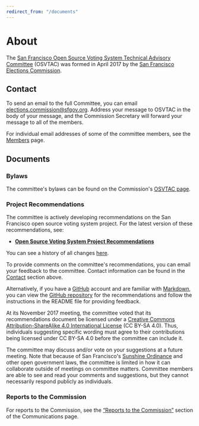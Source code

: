 ```yaml
---
redirect_from: "/documents"
---
```


# About

The [San Francisco Open Source Voting System Technical Advisory
Committee](index) (OSVTAC) was formed in April 2017 by the [San Francisco
Elections Commission](https://sfgov.org/electionscommission).


## Contact

To send an email to the full Committee, you can email
<elections.commission@sfgov.org>. Address your message to OSVTAC in the
body of your message, and the Commission Secretary will forward your message
to all of the members.

For individual email addresses of some of the committee members, see the
[Members](members) page.


## Documents

### Bylaws

The committee's bylaws can be found on the Commission's
[OSVTAC page](https://sfgov.org/electionscommission/osvtac/).


### Project Recommendations

The committee is actively developing recommendations on the San Francisco
open source voting system project.  For the latest version of these
recommendations, see:

* [**Open Source Voting System Project Recommendations**][osvtac-recommendations]

You can see a history of all changes [here][recommendations-history].

To provide comments on the committee's recommendations, you can email your
feedback to the committee. Contact information can be found in the
[Contact](#contact) section above.

Alternatively, if you have a [GitHub][github] account and are familiar with
[Markdown], you can view the [GitHub repository][recommendations-repo] for
the recommendations and follow the instructions in the README file for
providing feedback.

At its November 2017 meeting, the committee voted that its recommendations
document be licensed under a [Creative Commons Attribution-ShareAlike 4.0
International License](http://creativecommons.org/licenses/by-sa/4.0/)
(CC BY-SA 4.0). Thus, individuals suggesting specific wording must agree
to their contributions being licensed under CC BY-SA 4.0 before the
committee can include it.

The committee may discuss and/or vote on your suggestions at a future
meeting. Note that because of San Francisco's [Sunshine Ordinance] and other
open government laws, the committee is limited in how it can collaborate
outside of meetings on committee matters. Committee members are able to see
and read your comments and suggestions, but they cannot necessarily respond
publicly as individuals.


[github]: https://github.com/
[Markdown]: https://daringfireball.net/projects/markdown/
[osvtac-recommendations]: recommendations/index
[recommendations-history]: https://github.com/OSVTAC/project-recommendations/commits/master
[recommendations-repo]: https://github.com/OSVTAC/project-recommendations
[Sunshine Ordinance]: https://www.sfcityattorney.org/good-government/sunshine/


### Reports to the Commission

For reports to the Commission, see the [“Reports to the
Commission”][reports-to-the-commission] section of the Communications page.

[reports-to-the-commission]: communications#reports-to-the-commission
